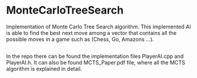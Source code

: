 # MonteCarloTreeSearch
Implementation of Monte Carlo Tree Search algorithm. This implemented AI is able to find the best next move among a vector that contains all the possible moves in a game such as (Chess, Go, Amazons ...). 

##
In the repo there can be found the implementation files PlayerAI.cpp and PlayerAI.h. It can also be found MCTS_Paper.pdf file, where all the MCTS algorithm is explained in detail.
